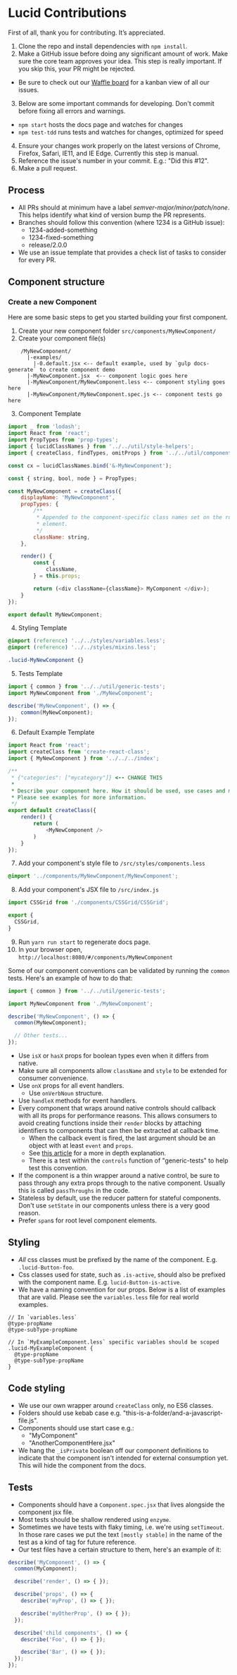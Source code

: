 # Lucid Contributions

First of all, thank you for contributing. It’s appreciated.

1. Clone the repo and install dependencies with `npm install`.
2. Make a GitHub issue before doing any significant amount of work. Make sure the core team approves your idea. This step is really important. If you skip this, your PR might be rejected.
  - Be sure to check out our [Waffle board][waffle] for a kanban view of all our issues.
3. Below are some important commands for developing. Don't commit before fixing all errors and warnings.
  - `npm start` hosts the docs page and watches for changes
  - `npm test-tdd` runs tests and watches for changes, optimized for speed
4. Ensure your changes work properly on the latest versions of Chrome, Firefox, Safari, IE11, and IE Edge. Currently this step is manual.
5. Reference the issue's number in your commit. E.g.: "Did this #12".
6. Make a pull request.

## Process

- All PRs should at minimum have a label _semver-major/minor/patch/none_. This helps identify what kind of version bump the PR represents.
- Branches should follow this convention (where 1234 is a GitHub issue):
  - 1234-added-something
  - 1234-fixed-something
  - release/2.0.0
- We use an issue template that provides a check list of tasks to consider for every PR.

## Component structure

### Create a new Component
Here are some basic steps to get you started building your first component.

1. Create your new component folder
`src/components/MyNewComponent/`
2. Create your component file(s)
```
    /MyNewComponent/
      |-examples/
        |-0.default.jsx <-- default example, used by `gulp docs-generate` to create component demo
      |-MyNewComponent.jsx  <-- component logic goes here
      |-MyNewComponent/MyNewComponent.less <-- component styling goes here
      |-MyNewComponent/MyNewComponent.spec.js <-- component tests go here
  ```
3. Component Template
```javascript
import _ from 'lodash';
import React from 'react';
import PropTypes from 'prop-types';
import { lucidClassNames } from '../../util/style-helpers';
import { createClass, findTypes, omitProps } from '../../util/component-types';

const cx = lucidClassNames.bind('&-MyNewComponent');

const { string, bool, node } = PropTypes;

const MyNewComponent = createClass({
	displayName: 'MyNewComponent',
	propTypes: {
		/**
		 * Appended to the component-specific class names set on the root
		 * element.
		 */
		className: string,
	},

	render() {
		const {
			className,
		} = this.props;

		return (<div className={className}> MyComponent </div>);
	}
});

export default MyNewComponent;
```
4. Styling Template
```css
@import (reference) '../../styles/variables.less';
@import (reference) '../../styles/mixins.less';

.lucid-MyNewComponent {}
```
5. Tests Template
```javascript
import { common } from '../../util/generic-tests';
import MyNewComponent from './MyNewComponent';

describe('MyNewComponent', () => {
	common(MyNewComponent);
});
```
6. Default Example Template
```javascript
import React from 'react';
import createClass from 'create-react-class';
import { MyNewComponent } from '../../../index';

/**
 * {"categories": ["mycategory"]} <-- CHANGE THIS
 *
 * Describe your component here. How it should be used, use cases and more.
 * Please see examples for more information.
 */
export default createClass({
	render() {
		return (
			<MyNewComponent />
		)
	}
});
```

7. Add your component's style file to `/src/styles/components.less`
```css
@import '../components/MyNewComponent/MyNewComponent';
```
8. Add your component's JSX file to `/src/index.js`
```javascript
import CSSGrid from './components/CSSGrid/CSSGrid';

export {
  CSSGrid,
}
```
9. Run `yarn run start` to regenerate docs page.
10. In your browser open, `http://localhost:8080/#/components/MyNewComponent`

Some of our component conventions can be validated by running the `common` tests. Here's an example of how to do that:

```javascript
import { common } from '../../util/generic-tests';

import MyNewComponent from './MyNewComponent';

describe('MyNewComponent', () => {
  common(MyNewComponent);

  // Other tests...
});
```

- Use `isX` or `hasX` props for boolean types even when it differs from native.
- Make sure all components allow `className` and `style` to be extended for consumer convenience.
- Use `onX` props for all event handlers.
  - Use `onVerbNoun` structure.
- Use `handleX` methods for event handlers.
- Every component that wraps around native controls should callback with all its props for performance reasons. This allows consumers to avoid creating functions inside their `render` blocks by attaching identifiers to components that can then be extracted at callback time.
  - When the callback event is fired, the last argument should be an object with at least `event` and `props`.
  - See [this article][perf] for a more in depth explanation.
  - There is a test within the `controls` function of "generic-tests" to help test this convention.
- If the component is a thin wrapper around a native control, be sure to pass through any extra props through to the native component. Usually this is called `passThroughs` in the code.
- Stateless by default, use the reducer pattern for stateful components. Don't use `setState` in our components unless there is a very good reason.
- Prefer `span`s for root level component elements.

## Styling

- *All* css classes must be prefixed by the name of the component. E.g. `.lucid-Button-foo`.
- Css classes used for state, such as `.is-active`, should also be prefixed with the component name. E.g. `lucid-Button-is-active`.
- We have a naming convention for our props. Below is a list of examples that are valid. Please see the `variables.less` file for real world examples.

```
// In `variables.less`
@type-propName
@type-subType-propName

// In `MyExampleComponent.less` specific variables should be scoped
.lucid-MyExampleComponent {
  @type-propName
  @type-subType-propName
}
```

## Code styling

- We use our own wrapper around `createClass` only, no ES6 classes.
- Folders should use kebab case e.g. "this-is-a-folder/and-a-javascript-file.js".
- Components should use start case e.g.:
  - "MyComponent"
  - "AnotherComponentHere.jsx"
- We hang the `_isPrivate` boolean off our component definitions to indicate that the component isn't intended for external consumption yet. This will hide the component from the docs.

## Tests

- Components should have a `Component.spec.jsx` that lives alongside the component jsx file.
- Most tests should be shallow rendered using `enzyme`.
- Sometimes we have tests with flaky timing, i.e. we're using `setTimeout`. In those rare cases we put the text `[mostly stable]` in the name of the test as a kind of tag for future reference.
- Our test files have a certain structure to them, here's an example of it:

```javascript
describe('MyComponent', () => {
  common(MyComponent);

  describe('render', () => { });

  describe('props', () => {
    describe('myProp', () => { });

    describe('myOtherProp', () => { });
  });

  describe('child components', () => {
    describe('Foo', () => { });

    describe('Bar', () => { });
  });
});
```

[waffle]: https://waffle.io/appnexus/lucid/
[perf]: https://medium.com/@esamatti/react-js-pure-render-performance-anti-pattern-fb88c101332f
